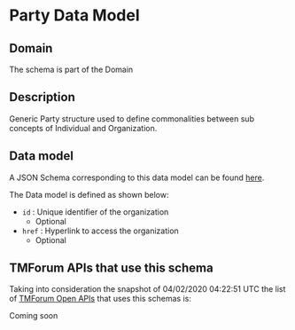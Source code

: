 # Party Data Model

## Domain

The  schema is part of the  Domain

## Description

Generic Party structure used to define commonalities between sub concepts of Individual and Organization.

## Data model

A JSON Schema corresponding to this data model can be found
[here](https://github.com/tmforum-rand/schemas/blob/candidates/EngagedParty/Party.schema.json).

The Data model is defined as shown below:
- `id` : Unique identifier of the organization
  - Optional
- `href` : Hyperlink to access the organization
  - Optional




## TMForum APIs that use this schema

Taking into consideration the snapshot of 04/02/2020 04:22:51 UTC the list of [TMForum Open APIs](https://www.tmforum.org/open-apis/) that uses this schemas is:

Coming soon